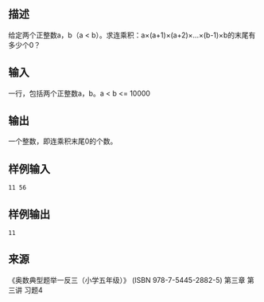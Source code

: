 ## 描述


给定两个正整数a，b（a < b）。求连乘积：a×(a+1)×(a+2)×...×(b-1)×b的末尾有多少个0？

## 输入


一行，包括两个正整数a，b。a < b <= 10000

## 输出


一个整数，即连乘积末尾0的个数。

## 样例输入


```
11 56
```


## 样例输出


```
11
```


## 来源


《奥数典型题举一反三（小学五年级）》 (ISBN 978-7-5445-2882-5) 第三章 第三讲 习题4

